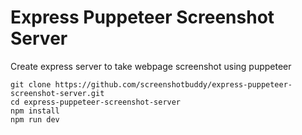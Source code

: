 # Express Puppeteer Screenshot Server

Create express server to take webpage screenshot using puppeteer

```
git clone https://github.com/screenshotbuddy/express-puppeteer-screenshot-server.git
cd express-puppeteer-screenshot-server
npm install
npm run dev
```
